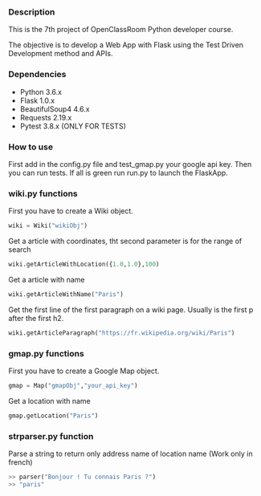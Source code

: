 ### Description
This is the 7th project of OpenClassRoom Python developer course. 

The objective is to develop a Web App with Flask using the Test Driven Development method and APIs.

### Dependencies
- Python 3.6.x
- Flask 1.0.x
- BeautifulSoup4 4.6.x
- Requests 2.19.x
- Pytest 3.8.x (ONLY FOR TESTS)

### How to use
First add in the config.py file and test_gmap.py your google api key.
Then you can run tests.
If all is green run run.py to launch the FlaskApp.

### wiki.py functions

First you have to create a Wiki object.
```python
wiki = Wiki("wikiObj")
```

Get a article with coordinates, tht second parameter is for the range of search
```python
wiki.getArticleWithLocation({1.0,1.0},100)
```

Get a article with name
```python
wiki.getArticleWithName("Paris")
```

Get the first line of the first paragraph on a wiki page. Usually is the first p after the first h2.
```python
wiki.getArticleParagraph("https://fr.wikipedia.org/wiki/Paris")
```

### gmap.py functions

First you have to create a Google Map object.
```python
gmap = Map("gmapObj","your_api_key")
```

Get a location with name
```python
gmap.getLocation("Paris")
```

### strparser.py function

Parse a string to return only address name of location name (Work only in french)
```python
>> parser("Bonjour ! Tu connais Paris ?")
>> "paris"
```